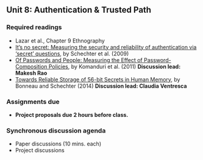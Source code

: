 ## Unit 8: Authentication & Trusted Path

### Required readings

  - Lazar et al., Chapter 9 Ethnography
  - [It’s no secret: Measuring the security and reliability of authentication via ‘secret’ questions](https://users.soict.hust.edu.vn/tungbt/it4260/ItsNoSecret.pdf), by Schechter et al. (2009)
  - [Of Passwords and People: Measuring the Effect of Password-Composition Policies](https://users.ece.cmu.edu/~mmazurek/papers/chi2011_passwords_people.pdf), by Komanduri et al. (2011) **Discussion lead: Makesh Rao**
  - [Towards Reliable Storage of 56-bit Secrets in Human Memory](https://www.usenix.org/system/files/conference/usenixsecurity14/sec14-paper-bonneau.pdf), by Bonneau and Schechter (2014) **Discussion lead: Claudia Ventresca**


### Assignments due

  - **Project proposals due 2 hours before class.**

### Synchronous discussion agenda

- Paper discussions (10 mins. each)
- Project discussions
